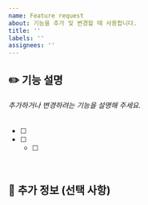 ```yaml
---
name: Feature request
about: 기능을 추가 및 변경할 때 사용합니다.
title: ''
labels: ''
assignees: ''
---
```


## ✏️ 기능 설명
###### 추가하거나 변경하려는 기능을 설명해 주세요.

- [ ] 
- [ ] 
  - [ ] 

<br>

## 🚨 추가 정보 (선택 사항)
